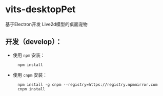 # vits-desktopPet

基于Electron开发 Live2d模型的桌面宠物

## 开发（develop）：

- 使用 `npm` 安装：

  ```shell
    npm install
  ```

- 使用 `cnpm` 安装：

  ```shell
    npm install -g cnpm --registry=https://registry.npmmirror.com
    cnpm install
  ```